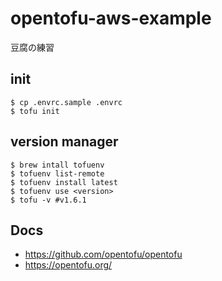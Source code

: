 # opentofu-aws-example

豆腐の練習

## init

```shell
$ cp .envrc.sample .envrc
$ tofu init
```

## version manager

```shell
$ brew intall tofuenv
$ tofuenv list-remote
$ tofuenv install latest
$ tofuenv use <version>
$ tofu -v #v1.6.1
```

## Docs

- https://github.com/opentofu/opentofu
- https://opentofu.org/
